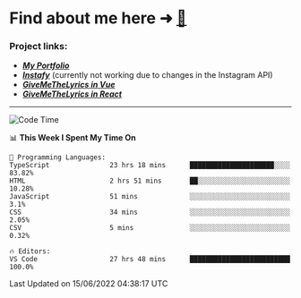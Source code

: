 # Find about me here ➜ [🧑](https://pauabella.dev)

### Project links:
- ***[My Portfolio](https://pauabella.dev)***
- ***[Instafy](https://instafy.me)*** (currently not working due to changes in the Instagram API)
- ***[GiveMeTheLyrics in Vue](https://lyrics.pauabella.dev)***
- ***[GiveMeTheLyrics in React](https://pauabella.dev/GiveMeTheLyrics)***

---
<!--START_SECTION:waka-->
![Code Time](http://img.shields.io/badge/Code%20Time-1%2C162%20hrs%2018%20mins-blue)

📊 **This Week I Spent My Time On** 

```text
💬 Programming Languages: 
TypeScript               23 hrs 18 mins      █████████████████████░░░░   83.82% 
HTML                     2 hrs 51 mins       ██░░░░░░░░░░░░░░░░░░░░░░░   10.28% 
JavaScript               51 mins             ░░░░░░░░░░░░░░░░░░░░░░░░░   3.1% 
CSS                      34 mins             ░░░░░░░░░░░░░░░░░░░░░░░░░   2.05% 
CSV                      5 mins              ░░░░░░░░░░░░░░░░░░░░░░░░░   0.32%

🔥 Editors: 
VS Code                  27 hrs 48 mins      █████████████████████████   100.0%

```


 Last Updated on 15/06/2022 04:38:17 UTC
<!--END_SECTION:waka-->
